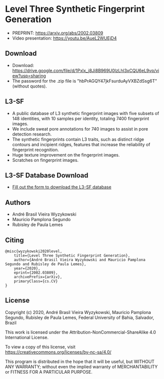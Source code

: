 # Level Three Synthetic Fingerprint Generation
- PREPRINT: <a href="https://arxiv.org/abs/2002.03809">https://arxiv.org/abs/2002.03809</a>
- Video presentation: <a href="https://youtu.be/AueL2WUEjD4">https://youtu.be/AueL2WUEjD4</a> 

## Download

- Download:    https://drive.google.com/file/d/1Pxlx_j8Ji8B969U0IzLhl3xCQU6eL9vp/view?usp=sharing 
- The password for the .zip file is "hbPrAGQY47jkFsurduAyVXBZdSsg6T" (without quotes).  

## L3-SF

- A public database of L3 synthetic fingerprint images with five subsets of 148 identities, with 10 samples per identity, totaling 7400 fingerprint images. 
- We include sweat pore annotations for 740 images to assist in pore detection research.
- The synthetic fingerprints contain L3 traits, such as distinct ridge contours and incipient ridges, features that increase the reliability of fingerprint recognition.
- Huge texture improvement on the fingerprint images.
- Scratches on fingerprint images.

## L3-SF Database Download

- <a href="https://forms.gle/2nLcLQKCsx8xnpJh6?hl=en">Fill out the form to download the L3-SF database</a>

## Authors

- André Brasil Vieira Wyzykowski
- Mauricio Pamplona Segundo
- Rubisley de Paula Lemes

## Citing

```
@misc{wyzykowski2020level,
    title={Level Three Synthetic Fingerprint Generation},
    author={André Brasil Vieira Wyzykowski and Mauricio Pamplona Segundo and Rubisley de Paula Lemes},
    year={2020},
    eprint={2002.03809},
    archivePrefix={arXiv},
    primaryClass={cs.CV}
}
 ```

## License
 
Copyright (c) 2020, André Brasil Vieira Wyzykowski, Mauricio Pamplona Segundo, Rubisley de Paula Lemes, Federal University of Bahia, Salvador, Brazil

This work is licensed under the Attribution-NonCommercial-ShareAlike 4.0 International License. 

To view a copy of this license, visit https://creativecommons.org/licenses/by-nc-sa/4.0/

This program is distributed in the hope that it will be useful,
but WITHOUT ANY WARRANTY; without even the implied warranty of
MERCHANTABILITY or FITNESS FOR A PARTICULAR PURPOSE.
